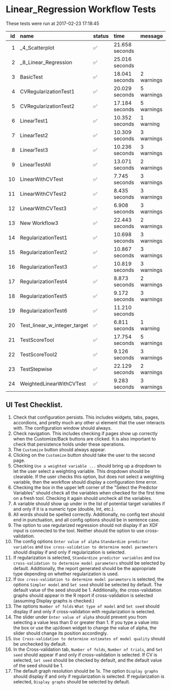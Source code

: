 # Linear_Regression Workflow Tests



These tests were run at 2017-02-23 17:18:45



| id|name                         |status  |time           |message    |
|--:|:----------------------------|:-------|:--------------|:----------|
|  1|_4_Scatterplot               |&#9989; |21.658 seconds |           |
|  2|_8_Linear_Regression         |&#9989; |25.016 seconds |           |
|  3|BasicTest                    |&#9989; |18.041 seconds |2 warnings |
|  4|CVRegularizationTest1        |&#9989; |20.029 seconds |5 warnings |
|  5|CVRegularizationTest2        |&#9989; |17.184 seconds |5 warnings |
|  6|LinearTest1                  |&#9989; |10.352 seconds |1 warning  |
|  7|LinearTest2                  |&#9989; |10.309 seconds |3 warnings |
|  8|LinearTest3                  |&#9989; |10.236 seconds |3 warnings |
|  9|LinearTestAll                |&#9989; |13.071 seconds |2 warnings |
| 10|LinearWithCVTest             |&#9989; |7.745 seconds  |3 warnings |
| 11|LinearWithCVTest2            |&#9989; |8.435 seconds  |3 warnings |
| 12|LinearWithCVTest3            |&#9989; |6.908 seconds  |3 warnings |
| 13|New Workflow3                |&#9989; |22.443 seconds |2 warnings |
| 14|RegularizationTest1          |&#9989; |10.698 seconds |3 warnings |
| 15|RegularizationTest2          |&#9989; |10.867 seconds |3 warnings |
| 16|RegularizationTest3          |&#9989; |10.819 seconds |3 warnings |
| 17|RegularizationTest4          |&#9989; |8.873 seconds  |2 warnings |
| 18|RegularizationTest5          |&#9989; |9.172 seconds  |3 warnings |
| 19|RegularizationTest6          |&#9989; |11.210 seconds |           |
| 20|Test_linear_w_integer_target |&#9989; |6.811 seconds  |1 warning  |
| 21|TestScoreTool                |&#9989; |17.754 seconds |5 warnings |
| 22|TestScoreTool2               |&#9989; |9.126 seconds  |3 warnings |
| 23|TestStepwise                 |&#9989; |22.129 seconds |2 warnings |
| 24|WeightedLinearWithCVTest     |&#9989; |9.283 seconds  |3 warnings |


## UI Test Checklist.

1. Check that configuration persists. This includes widgets, tabs, pages, accordions, and pretty much any other ui element that the user interacts with. The configuration window should always.
2. Check navigation. This includes checking if pages show up correctly when the Customize/Back buttons are clicked. It is also important to check that persistence holds under these operations.
3. The `Customize` button should always appear.
4. Clicking on the `Customize` button should take the user to the second page.
5. Checking `Use a weighted variable ...` should bring up a dropdown to let the user select a weighting variable. This dropdown should be clearable. If the user checks this option, but does not select a weighting variable, then the workflow should display a configuration time error.
6. Checking the box in the upper left corner of the "Select the Predictor Variables" should check all the variables when checked for the first time on a fresh tool. Checking it again should uncheck all the variables.
7. A variable should show up under in the list of potential target variables if and only if it is a numeric type (double, Int, etc.).
8. All words should be spelled correctly. Additionally, no config text should end in punctuation, and all config options should be in sentence case.
9. The option to use regularized regression should not display if an XDF input is connected to the tool. Neither should the option to use cross-validation.
10. The config options `Enter value of alpha` `Standardize predictor variables` and `Use cross-validation to determine model parameters` should display if and only if regularization is selected.
11. If regularization is selected, `Standardize predictor variables` and `Use cross-validation to determine model parameters` should be selected by default. Additionally, the report generated should be the appropriate type depending on whether regularization is used.
12. If `Use cross-validation to determine model parameters` is selected, the options `Simpler model` and `Set seed` should be selected by default. The default value of the seed should be 1. Additionally, the cross-validation graphs should appear in the R report if cross-validation is selected (assuming Display graphs is checked.)
13. The options `Number of folds` `What type of model` and `Set seed` should display if and only if cross-validation with regularization is selected.
14. The slider under `Enter value of alpha` should prevent you from selecting a value less than 0 or greater than 1. If you type a value into the box or use the up/down widget to change the value of alpha, the slider should change its position accordingly.
15. `Use Cross-validation to determine estimates of model quality` should be unchecked by default. 
16. In the Cross-validation tab, `Number of folds`, `Number of trials`, and `Set seed` should appear if and only if cross-validation is selected. If CV is selected, `Set seed` should be checked by default, and the default value of the seed should be 1.
17. The default graph resolution should be 1x. The option `Display graphs` should display if and only if regularization is selected. If regularization is selected, `Display graphs` should be selected by default.
